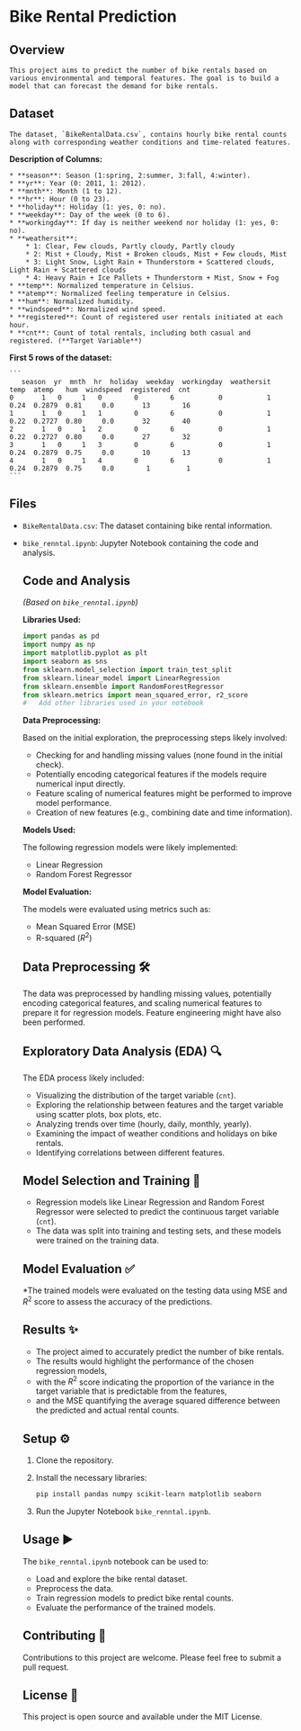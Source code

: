 #   Bike Rental Prediction

##   Overview

    This project aims to predict the number of bike rentals based on various environmental and temporal features. The goal is to build a model that can forecast the demand for bike rentals.

##   Dataset

    The dataset, `BikeRentalData.csv`, contains hourly bike rental counts along with corresponding weather conditions and time-related features.

  **Description of Columns:**

    * **season**: Season (1:spring, 2:summer, 3:fall, 4:winter).
    * **yr**: Year (0: 2011, 1: 2012).
    * **mnth**: Month (1 to 12).
    * **hr**: Hour (0 to 23).
    * **holiday**: Holiday (1: yes, 0: no).
    * **weekday**: Day of the week (0 to 6).
    * **workingday**: If day is neither weekend nor holiday (1: yes, 0: no).
    * **weathersit**:
        * 1: Clear, Few clouds, Partly cloudy, Partly cloudy
        * 2: Mist + Cloudy, Mist + Broken clouds, Mist + Few clouds, Mist
        * 3: Light Snow, Light Rain + Thunderstorm + Scattered clouds, Light Rain + Scattered clouds
        * 4: Heavy Rain + Ice Pallets + Thunderstorm + Mist, Snow + Fog
    * **temp**: Normalized temperature in Celsius.
    * **atemp**: Normalized feeling temperature in Celsius.
    * **hum**: Normalized humidity.
    * **windspeed**: Normalized wind speed.
    * **registered**: Count of registered user rentals initiated at each hour.
    * **cnt**: Count of total rentals, including both casual and registered. (**Target Variable**)

  **First 5 rows of the dataset:**

    ```
       season  yr  mnth  hr  holiday  weekday  workingday  weathersit  temp  atemp   hum  windspeed  registered  cnt
    0       1   0     1   0        0        6           0           1  0.24  0.2879  0.81     0.0       13        16
    1       1   0     1   1        0        6           0           1  0.22  0.2727  0.80     0.0       32        40
    2       1   0     1   2        0        6           0           1  0.22  0.2727  0.80     0.0       27        32
    3       1   0     1   3        0        6           0           1  0.24  0.2879  0.75     0.0       10        13
    4       1   0     1   4        0        6           0           1  0.24  0.2879  0.75     0.0        1         1
    ```

  ##   Files

  * `BikeRentalData.csv`: The dataset containing bike rental information.
  * `bike_renntal.ipynb`: Jupyter Notebook containing the code and analysis.

    ##   Code and Analysis

    *(Based on `bike_renntal.ipynb`)*

    **Libraries Used:**

    ```python
    import pandas as pd
    import numpy as np
    import matplotlib.pyplot as plt
    import seaborn as sns
    from sklearn.model_selection import train_test_split
    from sklearn.linear_model import LinearRegression
    from sklearn.ensemble import RandomForestRegressor
    from sklearn.metrics import mean_squared_error, r2_score
    #   Add other libraries used in your notebook
    ```

    **Data Preprocessing:**

    Based on the initial exploration, the preprocessing steps likely involved:

    * Checking for and handling missing values (none found in the initial check).
    * Potentially encoding categorical features if the models require numerical input directly.
    * Feature scaling of numerical features might be performed to improve model performance.
    * Creation of new features (e.g., combining date and time information).

    **Models Used:**

    The following regression models were likely implemented:

    * Linear Regression
    * Random Forest Regressor

    **Model Evaluation:**

    The models were evaluated using metrics such as:

    * Mean Squared Error (MSE)
    * R-squared ($R^2$)

    ##   Data Preprocessing 🛠️

    The data was preprocessed by handling missing values, potentially encoding categorical features, and scaling numerical features to prepare it for regression models. Feature engineering might have also been performed.

    ##   Exploratory Data Analysis (EDA) 🔍

    The EDA process likely included:

    * Visualizing the distribution of the target variable (`cnt`).
    * Exploring the relationship between features and the target variable using scatter plots, box plots, etc.
    * Analyzing trends over time (hourly, daily, monthly, yearly).
    * Examining the impact of weather conditions and holidays on bike rentals.
    * Identifying correlations between different features.

    ##   Model Selection and Training 🧠

    * Regression models like Linear Regression and Random Forest Regressor were selected to predict the continuous target variable (`cnt`).
    * The data was split into training and testing sets, and these models were trained on the training data.

    ##   Model Evaluation ✅

    *The trained models were evaluated on the testing data using MSE and $R^2$ score to assess the accuracy of the predictions.

    ##   Results ✨

    * The project aimed to accurately predict the number of bike rentals.
    * The results would highlight the performance of the chosen regression models,
    * with the $R^2$ score indicating the proportion of the variance in the target variable that is predictable from the features,
    * and the MSE quantifying the average squared difference between the predicted and actual rental counts.

    ##   Setup ⚙️

    1.  Clone the repository.
    2.  Install the necessary libraries:

        ```bash
        pip install pandas numpy scikit-learn matplotlib seaborn
        ```

    3.  Run the Jupyter Notebook `bike_renntal.ipynb`.

    ##   Usage ▶️

    The `bike_renntal.ipynb` notebook can be used to:

    * Load and explore the bike rental dataset.
    * Preprocess the data.
    * Train regression models to predict bike rental counts.
    * Evaluate the performance of the trained models.

    ##   Contributing 🤝

    Contributions to this project are welcome. Please feel free to submit a pull request.

    ##   License 📄

    This project is open source and available under the MIT License.
